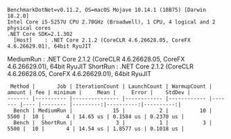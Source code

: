 
    BenchmarkDotNet=v0.11.2, OS=macOS Mojave 10.14.1 (18B75) [Darwin 18.2.0]
    Intel Core i5-5257U CPU 2.70GHz (Broadwell), 1 CPU, 4 logical and 2 physical cores
    .NET Core SDK=2.1.302
      [Host]    : .NET Core 2.1.2 (CoreCLR 4.6.26628.05, CoreFX 4.6.26629.01), 64bit RyuJIT
  MediumRun : .NET Core 2.1.2 (CoreCLR 4.6.26628.05, CoreFX 4.6.26629.01), 64bit RyuJIT
  ShortRun  : .NET Core 2.1.2 (CoreCLR 4.6.26628.05, CoreFX 4.6.26629.01), 64bit RyuJIT


     Method |       Job | IterationCount | LaunchCount | WarmupCount | amount | fee | minimum |     Mean |     Error |    StdDev |
    ------- |---------- |--------------- |------------ |------------ |------- |---- |-------- |---------:|----------:|----------:|
      Bench | MediumRun |             15 |           2 |          10 |   5500 |  10 |       4 | 14.65 us | 0.1584 us | 0.2370 us |
      Bench |  ShortRun |              3 |           1 |           3 |   5500 |  10 |       4 | 14.54 us | 1.8577 us | 0.1018 us |
